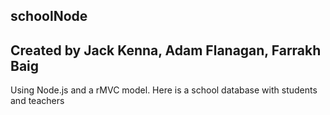 ## schoolNode


## Created by Jack Kenna, Adam Flanagan, Farrakh Baig

Using Node.js and a rMVC model. Here is a school database with students and teachers 
